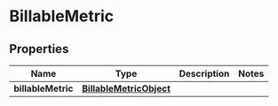 

# BillableMetric


## Properties

| Name | Type | Description | Notes |
|------------ | ------------- | ------------- | -------------|
|**billableMetric** | [**BillableMetricObject**](BillableMetricObject.md) |  |  |



